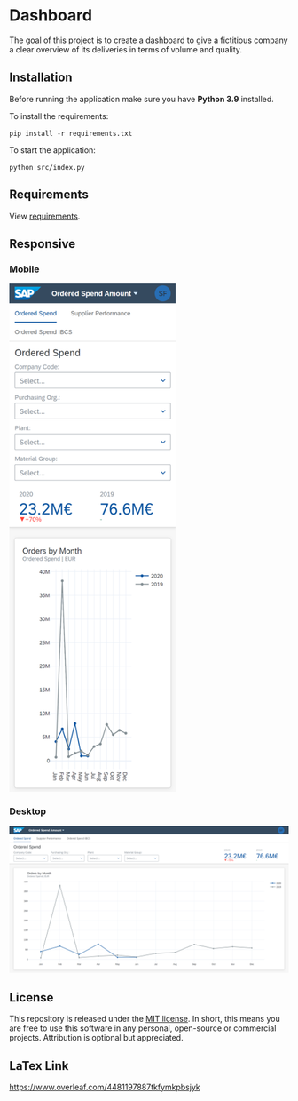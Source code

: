 # Dashboard
The goal of this project is to create a dashboard to give a fictitious company a clear overview of its deliveries in terms of volume and quality.

## Installation
Before running the application make sure you have **Python 3.9** installed.

To install the requirements:
```
pip install -r requirements.txt
```
To start the application:
```
python src/index.py
```

## Requirements
View [requirements](requirements.txt).

## Responsive

### Mobile
<img src="img/mobile_view.png" alt="mobile-view" width="300"/>

### Desktop
<img src="img/desktop_view.png" alt="desktop-view" width="1000"/>





## License

This repository is released under the [MIT license](https://opensource.org/licenses/MIT). In short, this means you are free to use this software in any personal, open-source or commercial projects. Attribution is optional but appreciated.

## LaTex Link
https://www.overleaf.com/4481197887tkfymkpbsjyk
